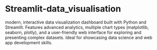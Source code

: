 # Streamlit-data_visualisation
modern, interactive data visualization dashboard built with Python and Streamlit. Features advanced analytics, multiple chart types (matplotlib, seaborn, plotly), and a user-friendly web interface for exploring and presenting complex datasets. Ideal for showcasing data science and web app development skills.
